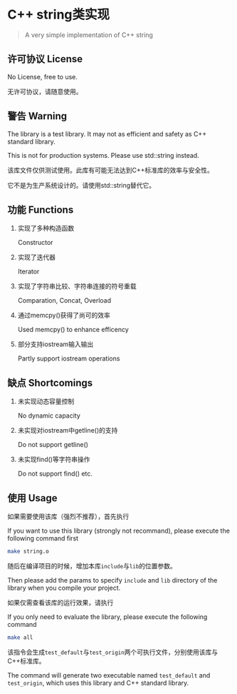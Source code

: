 # C++ string类实现

> A very simple implementation of C++ string

## 许可协议 License

No License, free to use.

无许可协议，请随意使用。

## 警告 Warning

The library is a test library. It may not as efficient and safety as C++ standard library.

This is not for production systems. Please use std::string instead.

该库文件仅供测试使用。此库有可能无法达到C++标准库的效率与安全性。

它不是为生产系统设计的。请使用std::string替代它。

## 功能 Functions

1. 实现了多种构造函数

    Constructor

2. 实现了迭代器

    Iterator

3. 实现了字符串比较、字符串连接的符号重载

    Comparation, Concat, Overload

4. 通过memcpy()获得了尚可的效率

    Used memcpy() to enhance efficency

5. 部分支持iostream输入输出

    Partly support iostream operations

## 缺点 Shortcomings

1. 未实现动态容量控制

    No dynamic capacity

2. 未实现对iostream中getline()的支持

    Do not support getline()

3. 未实现find()等字符串操作

    Do not support find() etc.

## 使用 Usage

如果需要使用该库（强烈不推荐），首先执行

If you want to use this library (strongly not recommand), please execute the following command first

```bash
make string.o
```

随后在编译项目的时候，增加本库`include`与`lib`的位置参数。

Then please add the params to specify `include` and `lib` directory of the library when you compile your project.

如果仅需查看该库的运行效果，请执行

If you only need to evaluate the library, please execute the following command

```bash
make all
```

该指令会生成`test_default`与`test_origin`两个可执行文件，分别使用该库与C++标准库。

The command will generate two executable named `test_default` and `test_origin`, which uses this library and C++ standard library. 
